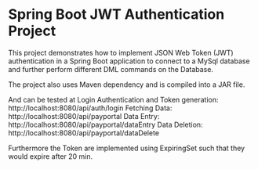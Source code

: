 # Spring Boot JWT Authentication Project
This project demonstrates how to implement JSON Web Token (JWT) authentication in a Spring Boot application to connect to a MySql database and further perform different DML commands on the Database.

The project also uses Maven dependency and is compiled into a JAR file.

And can be tested at
Login Authentication and Token generation: http://localhost:8080/api/auth/login
Fetching Data: http://localhost:8080/api/payportal
Data Entry: http://localhost:8080/api/payportal/dataEntry
Data Deletion: http://localhost:8080/api/payportal/dataDelete

Furthermore the Token are implemented using ExpiringSet such that they would expire after 20 min.
